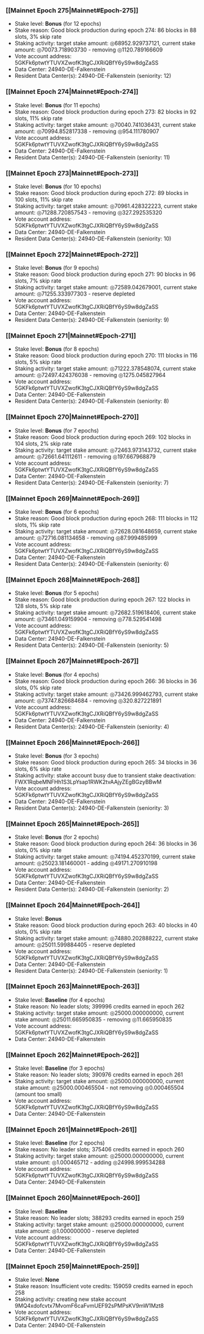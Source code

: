 ### [[Mainnet Epoch 275|Mainnet#Epoch-275]]
* Stake level: **Bonus** (for 12 epochs)
* Stake reason: Good block production during epoch 274: 86 blocks in 88 slots, 3% skip rate
* Staking activity: target stake amount: ◎68952.929737121, current stake amount: ◎70073.718903730 - removing ◎1120.789166609
* Vote account address: 5GKFk6ptwtYTUVXZwofK3tgCJXRiQBfY6yS9w8dgZaSS
* Data Center: 24940-DE-Falkenstein
* Resident Data Center(s): 24940-DE-Falkenstein (seniority: 12)
### [[Mainnet Epoch 274|Mainnet#Epoch-274]]
* Stake level: **Bonus** (for 11 epochs)
* Stake reason: Good block production during epoch 273: 82 blocks in 92 slots, 11% skip rate
* Staking activity: target stake amount: ◎70040.741036431, current stake amount: ◎70994.852817338 - removing ◎954.111780907
* Vote account address: 5GKFk6ptwtYTUVXZwofK3tgCJXRiQBfY6yS9w8dgZaSS
* Data Center: 24940-DE-Falkenstein
* Resident Data Center(s): 24940-DE-Falkenstein (seniority: 11)
### [[Mainnet Epoch 273|Mainnet#Epoch-273]]
* Stake level: **Bonus** (for 10 epochs)
* Stake reason: Good block production during epoch 272: 89 blocks in 100 slots, 11% skip rate
* Staking activity: target stake amount: ◎70961.428322223, current stake amount: ◎71288.720857543 - removing ◎327.292535320
* Vote account address: 5GKFk6ptwtYTUVXZwofK3tgCJXRiQBfY6yS9w8dgZaSS
* Data Center: 24940-DE-Falkenstein
* Resident Data Center(s): 24940-DE-Falkenstein (seniority: 10)
### [[Mainnet Epoch 272|Mainnet#Epoch-272]]
* Stake level: **Bonus** (for 9 epochs)
* Stake reason: Good block production during epoch 271: 90 blocks in 96 slots, 7% skip rate
* Staking activity: target stake amount: ◎72589.042679001, current stake amount: ◎71255.333977303 - reserve depleted
* Vote account address: 5GKFk6ptwtYTUVXZwofK3tgCJXRiQBfY6yS9w8dgZaSS
* Data Center: 24940-DE-Falkenstein
* Resident Data Center(s): 24940-DE-Falkenstein (seniority: 9)
### [[Mainnet Epoch 271|Mainnet#Epoch-271]]
* Stake level: **Bonus** (for 8 epochs)
* Stake reason: Good block production during epoch 270: 111 blocks in 116 slots, 5% skip rate
* Staking activity: target stake amount: ◎71222.378548074, current stake amount: ◎72497.424376038 - removing ◎1275.045827964
* Vote account address: 5GKFk6ptwtYTUVXZwofK3tgCJXRiQBfY6yS9w8dgZaSS
* Data Center: 24940-DE-Falkenstein
* Resident Data Center(s): 24940-DE-Falkenstein (seniority: 8)
### [[Mainnet Epoch 270|Mainnet#Epoch-270]]
* Stake level: **Bonus** (for 7 epochs)
* Stake reason: Good block production during epoch 269: 102 blocks in 104 slots, 2% skip rate
* Staking activity: target stake amount: ◎72463.973143732, current stake amount: ◎72661.641112611 - removing ◎197.667968879
* Vote account address: 5GKFk6ptwtYTUVXZwofK3tgCJXRiQBfY6yS9w8dgZaSS
* Data Center: 24940-DE-Falkenstein
* Resident Data Center(s): 24940-DE-Falkenstein (seniority: 7)
### [[Mainnet Epoch 269|Mainnet#Epoch-269]]
* Stake level: **Bonus** (for 6 epochs)
* Stake reason: Good block production during epoch 268: 111 blocks in 112 slots, 1% skip rate
* Staking activity: target stake amount: ◎72628.081648659, current stake amount: ◎72716.081134658 - removing ◎87.999485999
* Vote account address: 5GKFk6ptwtYTUVXZwofK3tgCJXRiQBfY6yS9w8dgZaSS
* Data Center: 24940-DE-Falkenstein
* Resident Data Center(s): 24940-DE-Falkenstein (seniority: 6)
### [[Mainnet Epoch 268|Mainnet#Epoch-268]]
* Stake level: **Bonus** (for 5 epochs)
* Stake reason: Good block production during epoch 267: 122 blocks in 128 slots, 5% skip rate
* Staking activity: target stake amount: ◎72682.519618406, current stake amount: ◎73461.049159904 - removing ◎778.529541498
* Vote account address: 5GKFk6ptwtYTUVXZwofK3tgCJXRiQBfY6yS9w8dgZaSS
* Data Center: 24940-DE-Falkenstein
* Resident Data Center(s): 24940-DE-Falkenstein (seniority: 5)
### [[Mainnet Epoch 267|Mainnet#Epoch-267]]
* Stake level: **Bonus** (for 4 epochs)
* Stake reason: Good block production during epoch 266: 36 blocks in 36 slots, 0% skip rate
* Staking activity: target stake amount: ◎73426.999462793, current stake amount: ◎73747.826684684 - removing ◎320.827221891
* Vote account address: 5GKFk6ptwtYTUVXZwofK3tgCJXRiQBfY6yS9w8dgZaSS
* Data Center: 24940-DE-Falkenstein
* Resident Data Center(s): 24940-DE-Falkenstein (seniority: 4)
### [[Mainnet Epoch 266|Mainnet#Epoch-266]]
* Stake level: **Bonus** (for 3 epochs)
* Stake reason: Good block production during epoch 265: 34 blocks in 36 slots, 6% skip rate
* Staking activity: stake account busy due to transient stake deactivation: FWX1RqbeMNFHh1S3LpYsap1RWK2tvAAjyZEgBGzyBBwM
* Vote account address: 5GKFk6ptwtYTUVXZwofK3tgCJXRiQBfY6yS9w8dgZaSS
* Data Center: 24940-DE-Falkenstein
* Resident Data Center(s): 24940-DE-Falkenstein (seniority: 3)
### [[Mainnet Epoch 265|Mainnet#Epoch-265]]
* Stake level: **Bonus** (for 2 epochs)
* Stake reason: Good block production during epoch 264: 36 blocks in 36 slots, 0% skip rate
* Staking activity: target stake amount: ◎74194.452370199, current stake amount: ◎25023.181460001 - adding ◎49171.270910198
* Vote account address: 5GKFk6ptwtYTUVXZwofK3tgCJXRiQBfY6yS9w8dgZaSS
* Data Center: 24940-DE-Falkenstein
* Resident Data Center(s): 24940-DE-Falkenstein (seniority: 2)
### [[Mainnet Epoch 264|Mainnet#Epoch-264]]
* Stake level: **Bonus**
* Stake reason: Good block production during epoch 263: 40 blocks in 40 slots, 0% skip rate
* Staking activity: target stake amount: ◎74880.202888222, current stake amount: ◎25011.599884405 - reserve depleted
* Vote account address: 5GKFk6ptwtYTUVXZwofK3tgCJXRiQBfY6yS9w8dgZaSS
* Data Center: 24940-DE-Falkenstein
* Resident Data Center(s): 24940-DE-Falkenstein (seniority: 1)
### [[Mainnet Epoch 263|Mainnet#Epoch-263]]
* Stake level: **Baseline** (for 4 epochs)
* Stake reason: No leader slots; 399996 credits earned in epoch 262
* Staking activity: target stake amount: ◎25000.000000000, current stake amount: ◎25011.665950835 - removing ◎11.665950835
* Vote account address: 5GKFk6ptwtYTUVXZwofK3tgCJXRiQBfY6yS9w8dgZaSS
* Data Center: 24940-DE-Falkenstein
### [[Mainnet Epoch 262|Mainnet#Epoch-262]]
* Stake level: **Baseline** (for 3 epochs)
* Stake reason: No leader slots; 390976 credits earned in epoch 261
* Staking activity: target stake amount: ◎25000.000000000, current stake amount: ◎25000.000465504 - not removing ◎0.000465504 (amount too small)
* Vote account address: 5GKFk6ptwtYTUVXZwofK3tgCJXRiQBfY6yS9w8dgZaSS
* Data Center: 24940-DE-Falkenstein
### [[Mainnet Epoch 261|Mainnet#Epoch-261]]
* Stake level: **Baseline** (for 2 epochs)
* Stake reason: No leader slots; 375406 credits earned in epoch 260
* Staking activity: target stake amount: ◎25000.000000000, current stake amount: ◎1.000465712 - adding ◎24998.999534288
* Vote account address: 5GKFk6ptwtYTUVXZwofK3tgCJXRiQBfY6yS9w8dgZaSS
* Data Center: 24940-DE-Falkenstein
### [[Mainnet Epoch 260|Mainnet#Epoch-260]]
* Stake level: **Baseline**
* Stake reason: No leader slots; 388293 credits earned in epoch 259
* Staking activity: target stake amount: ◎25000.000000000, current stake amount: ◎1.000000000 - reserve depleted
* Vote account address: 5GKFk6ptwtYTUVXZwofK3tgCJXRiQBfY6yS9w8dgZaSS
* Data Center: 24940-DE-Falkenstein
### [[Mainnet Epoch 259|Mainnet#Epoch-259]]
* Stake level: **None**
* Stake reason: Insufficient vote credits: 159059 credits earned in epoch 258
* Staking activity: creating new stake account 9MQ4xdofcvtx7MvomF6caFvmUEF92sPMPsKV9mW1Mzt8
* Vote account address: 5GKFk6ptwtYTUVXZwofK3tgCJXRiQBfY6yS9w8dgZaSS
* Data Center: 24940-DE-Falkenstein
